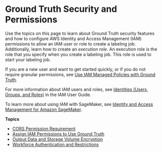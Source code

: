 # Ground Truth Security and Permissions<a name="sms-security-general"></a>

Use the topics on this page to learn about Ground Truth security features and how to configure AWS Identity and Access Management \(IAM\) permissions to allow an IAM user or role to create a labeling job\. Additionally, learn how to create an *execution role*\. An execution role is the role that you specify when you create a labeling job\. This role is used to start your labeling job\.

If you are a new user and want to get started quickly, or if you do not require granular permissions, see [Use IAM Managed Policies with Ground Truth](sms-security-permissions-get-started.md)\.

For more information about IAM users and roles, see [Identities \(Users, Groups, and Roles\)](https://docs.aws.amazon.com/IAM/latest/UserGuide/id.html) in the IAM User Guide\. 

To learn more about using IAM with SageMaker, see [Identity and Access Management for Amazon SageMaker](security-iam.md)\.

**Topics**
+ [CORS Permission Requirement](sms-cors-update.md)
+ [Assign IAM Permissions to Use Ground Truth](sms-security-permission.md)
+ [Output Data and Storage Volume Encryption](sms-security.md)
+ [Workforce Authentication and Restrictions](sms-security-workforce-authentication.md)